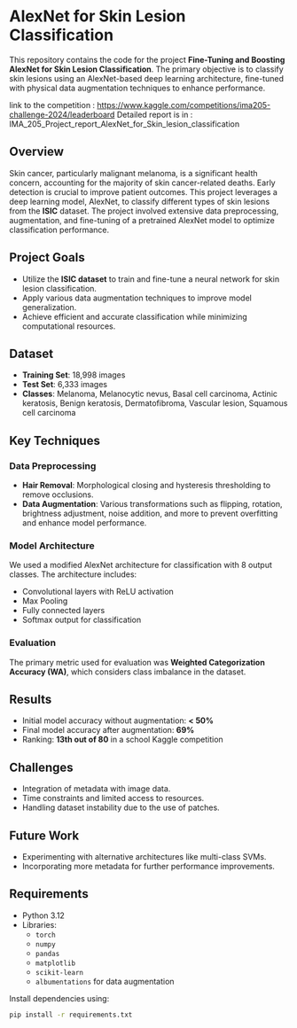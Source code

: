 # AlexNet for Skin Lesion Classification

This repository contains the code for the project **Fine-Tuning and Boosting AlexNet for Skin Lesion Classification**. The primary objective is to classify skin lesions using an AlexNet-based deep learning architecture, fine-tuned with physical data augmentation techniques to enhance performance.

link to the competition : https://www.kaggle.com/competitions/ima205-challenge-2024/leaderboard
Detailed report is in : IMA_205_Project_report_AlexNet_for_Skin_lesion_classification

## Overview

Skin cancer, particularly malignant melanoma, is a significant health concern, accounting for the majority of skin cancer-related deaths. Early detection is crucial to improve patient outcomes. This project leverages a deep learning model, AlexNet, to classify different types of skin lesions from the **ISIC** dataset. The project involved extensive data preprocessing, augmentation, and fine-tuning of a pretrained AlexNet model to optimize classification performance.

## Project Goals

- Utilize the **ISIC dataset** to train and fine-tune a neural network for skin lesion classification.
- Apply various data augmentation techniques to improve model generalization.
- Achieve efficient and accurate classification while minimizing computational resources.

## Dataset

- **Training Set**: 18,998 images
- **Test Set**: 6,333 images
- **Classes**: Melanoma, Melanocytic nevus, Basal cell carcinoma, Actinic keratosis, Benign keratosis, Dermatofibroma, Vascular lesion, Squamous cell carcinoma

## Key Techniques

### Data Preprocessing

- **Hair Removal**: Morphological closing and hysteresis thresholding to remove occlusions.
- **Data Augmentation**: Various transformations such as flipping, rotation, brightness adjustment, noise addition, and more to prevent overfitting and enhance model performance.

### Model Architecture

We used a modified AlexNet architecture for classification with 8 output classes. The architecture includes:

- Convolutional layers with ReLU activation
- Max Pooling
- Fully connected layers
- Softmax output for classification

### Evaluation

The primary metric used for evaluation was **Weighted Categorization Accuracy (WA)**, which considers class imbalance in the dataset.

## Results

- Initial model accuracy without augmentation: **< 50%**
- Final model accuracy after augmentation: **69%**
- Ranking: **13th out of 80** in a school Kaggle competition

## Challenges

- Integration of metadata with image data.
- Time constraints and limited access to resources.
- Handling dataset instability due to the use of patches.

## Future Work

- Experimenting with alternative architectures like multi-class SVMs.
- Incorporating more metadata for further performance improvements.

## Requirements

- Python 3.12
- Libraries: 
  - `torch`
  - `numpy`
  - `pandas`
  - `matplotlib`
  - `scikit-learn`
  - `albumentations` for data augmentation

Install dependencies using:

```bash
pip install -r requirements.txt

